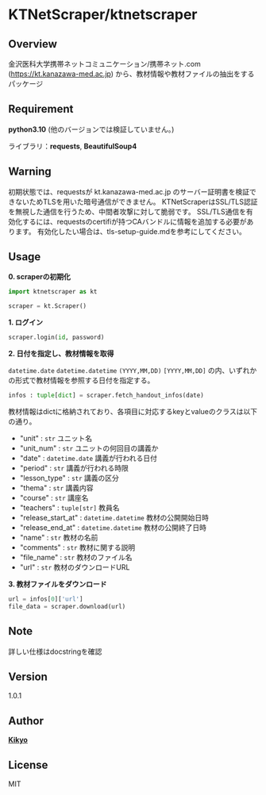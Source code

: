 # KTNetScraper/ktnetscraper
## Overview
金沢医科大学携帯ネットコミュニケーション/携帯ネット.com (https://kt.kanazawa-med.ac.jp) から、教材情報や教材ファイルの抽出をするパッケージ

## Requirement

**python3.10** (他のバージョンでは検証していません。)

ライブラリ：**requests**, **BeautifulSoup4**

## **Warning**
初期状態では、requestsが kt.kanazawa-med.ac.jp のサーバー証明書を検証できないためTLSを用いた暗号通信ができません。
KTNetScraperはSSL/TLS認証を無視した通信を行うため、中間者攻撃に対して脆弱です。
SSL/TLS通信を有効化するには、requestsのcertifiが持つCAバンドルに情報を追加する必要があります。
有効化したい場合は、tls-setup-guide.mdを参考にしてください。

## Usage
**0. scraperの初期化**

```python
import ktnetscraper as kt

scraper = kt.Scraper()
```

**1. ログイン**

```python
scraper.login(id, password)
```

**2. 日付を指定し、教材情報を取得**

`datetime.date` `datetime.datetime` `(YYYY,MM,DD)` `[YYYY,MM,DD]` の内、いずれかの形式で教材情報を参照する日付を指定する。

```python
infos : tuple[dict] = scraper.fetch_handout_infos(date)
```

教材情報はdictに格納されており、各項目に対応するkeyとvalueのクラスは以下の通り。

* "unit" : `str` ユニット名 
* "unit_num" : `str` ユニットの何回目の講義か
* "date" : `datetime.date` 講義が行われる日付
* "period" : `str` 講義が行われる時限 
* "lesson_type" : `str` 講義の区分
* "thema" : `str` 講義内容
* "course" : `str` 講座名
* "teachers" : `tuple[str]` 教員名
* "release_start_at" : `datetime.datetime` 教材の公開開始日時
* "release_end_at" : `datetime.datetime` 教材の公開終了日時
* "name" : `str` 教材の名前
* "comments" : `str` 教材に関する説明
* "file_name" : `str` 教材のファイル名
* "url" : `str` 教材のダウンロードURL

**3. 教材ファイルをダウンロード**

```python
url = infos[0]['url']
file_data = scraper.download(url)
```

## Note

詳しい仕様はdocstringを確認

## Version

1.0.1

## Author

[**Kikyo**](https://twitter.com/kikyo0870555)

## License

MIT